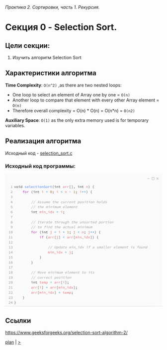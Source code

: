 _Практика 2. Сортировки, часть 1. Рекурсия._

# Cекция 0 - Selection Sort.

## Цели секции:

1. Изучить алгоритм Selection Sort

## Характеристики алгоритма

**Time Complexity**: `O(n^2)` ,as there are two nested loops:
* One loop to select an element of Array one by one = `O(n)`
* Another loop to compare that element with every other Array element = `O(n)`
* Therefore overall complexity = O(n) * O(n) = O(n*n) = `O(n2)`

**Auxiliary Space**: `O(1)` as the only extra memory used is for temporary variables.

## Реализация алгоритма

Исходный код - [selection_sort.c](../src/selection_sort.c)

### Исходный код программы:
![](images/selection_sort_code.png)

## Ссылки

https://www.geeksforgeeks.org/selection-sort-algorithm-2/

[plan](../practice.md) | [>](1.md)

